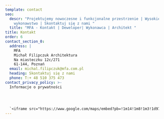 ```yaml
---
template: contact
seo:
  descr: "Projektujemy nowoczesne i funkcjonalne przestrzenie | Wysokiej jakości
    wykonawstwo | Skontaktuj się z nami "
  title: "MFA - Kontakt | Deweloper| Wykonawca | Architekt "
title: Kontakt
order: 6
contact_section_0:
  address: |
    MFA
    Michał Filipczuk Architektura
    Na miasteczku 12c/271
    61-144, Poznań
  email: michal.filipczuk@mfa.com.pl
  heading: Skontaktuj się z nami
  phone: T:+ 48 510 375 473
contact_privacy_policy: >-
  Informacje o prywatności




  `<iframe src="https://www.google.com/maps/embed?pb=!1m14!1m8!1m3!1d9738.082559817823!2d16.9494097!3d52.3972397!3m2!1i1024!2i768!4f13.1!3m3!1m2!1s0x0%3A0x98c9cbb977310cca!2sMFA%20Architektura!5e0!3m2!1spl!2spl!4v1597045897675!5m2!1spl!2spl" width="600" height="450" frameborder="0" style="border:0;" allowfullscreen="" aria-hidden="false" tabindex="0"></iframe>`
---
```

